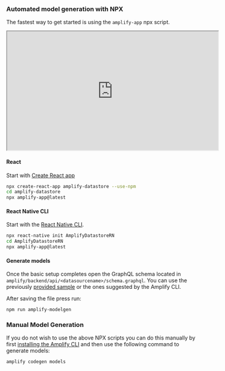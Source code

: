 ### Automated model generation with NPX

The fastest way to get started is using the `amplify-app` npx script.

<iframe width="560" height="315" src="https://www.youtube.com/embed/wH-UnQy1ltM">
</iframe>
<br/>

#### React

Start with [Create React app](https://create-react-app.dev)

```bash
npx create-react-app amplify-datastore --use-npm
cd amplify-datastore
npx amplify-app@latest
```  

#### React Native CLI

Start with the [React Native CLI](https://reactnative.dev/docs/getting-started).

```bash
npx react-native init AmplifyDatastoreRN
cd AmplifyDatastoreRN
npx amplify-app@latest
```

#### Generate models

Once the basic setup completes open the GraphQL schema located in `amplify/backend/api/<datasourcename>/schema.graphql`. You can use the previously [provided sample](#sample-schema) or the ones suggested by the Amplify CLI.

After saving the file press run:

```
npm run amplify-modelgen
```

### Manual Model Generation

If you do not wish to use the above NPX scripts you can do this manually by first [installing the Amplify CLI](~/cli/start/install.md) and then use the following command to generate models:

```
amplify codegen models
```
